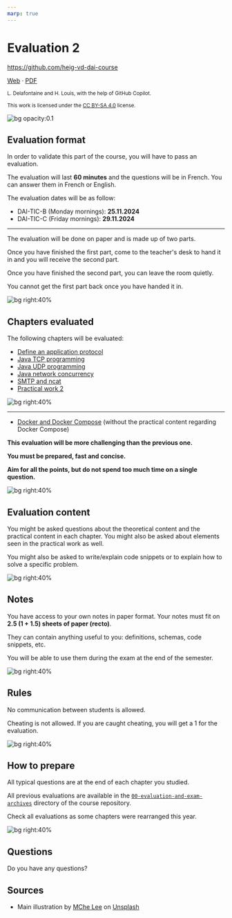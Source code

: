 ```yaml
---
marp: true
---
```


<!--
theme: custom-marp-theme
size: 16:9
paginate: true
author: L. Delafontaine and H. Louis, with the help of GitHub Copilot
title: 'HEIG-VD DAI Course - Evaluation 2'
description: 'Evaluation 2 for the DAI course at HEIG-VD, Switzerland'
footer: '[**HEIG-VD**](https://heig-vd.ch) - [DAI Course 2025-2026](https://github.com/heig-vd-dai-course) - [CC BY-SA 4.0](https://github.com/heig-vd-dai-course/heig-vd-dai-course/blob/main/LICENSE.md)'
headingDivider: 6
-->

[web]: https://heig-vd-dai-course.github.io/heig-vd-dai-course/17-evaluation-2/
[pdf]:
	https://heig-vd-dai-course.github.io/heig-vd-dai-course/17-evaluation-2/17-evaluation-2-presentation.pdf
[license]:
	https://github.com/heig-vd-dai-course/heig-vd-dai-course/blob/main/LICENSE.md
[illustration]: ./images/main-illustration.jpg

# Evaluation 2

<!--
_class: lead
_paginate: false
-->

<https://github.com/heig-vd-dai-course>

[Web][web] · [PDF][pdf]

<small>L. Delafontaine and H. Louis, with the help of GitHub Copilot.</small>

<small>This work is licensed under the [CC BY-SA 4.0][license] license.</small>

![bg opacity:0.1][illustration]

## Evaluation format

In order to validate this part of the course, you will have to pass an
evaluation.

The evaluation will last **60 minutes** and the questions will be in French. You
can answer them in French or English.

The evaluation dates will be as follow:

- DAI-TIC-B (Monday mornings): **25.11.2024**
- DAI-TIC-C (Friday mornings): **29.11.2024**

---

The evaluation will be done on paper and is made up of two parts.

Once you have finished the first part, come to the teacher's desk to hand it in
and you will receive the second part.

Once you have finished the second part, you can leave the room quietly.

You cannot get the first part back once you have handed it in.

![bg right:40%][illustration]

## Chapters evaluated

The following chapters will be evaluated:

- [Define an application protocol](https://github.com/heig-vd-dai-course/heig-vd-dai-course/blob/main/11-define-an-application-protocol)
- [Java TCP programming](https://github.com/heig-vd-dai-course/heig-vd-dai-course/blob/main/12-java-tcp-programming)
- [Java UDP programming](https://github.com/heig-vd-dai-course/heig-vd-dai-course/blob/main/13-java-udp-programming)
- [Java network concurrency](https://github.com/heig-vd-dai-course/heig-vd-dai-course/blob/main/14-java-network-concurrency)
- [SMTP and ncat](https://github.com/heig-vd-dai-course/heig-vd-dai-course/blob/main/15-smtp-and-ncat)
- [Practical work 2](https://github.com/heig-vd-dai-course/heig-vd-dai-course/blob/main/16-practical-work-2)

![bg right:40%][illustration]

---

- [Docker and Docker Compose](https://github.com/heig-vd-dai-course/heig-vd-dai-course/tree/main/06-docker-and-docker-compose)
  (without the practical content regarding Docker Compose)

**This evaluation will be more challenging than the previous one.**

**You must be prepared, fast and concise.**

**Aim for all the points, but do not spend too much time on a single question.**

![bg right:40%][illustration]

## Evaluation content

You might be asked questions about the theoretical content and the practical
content in each chapter. You might also be asked about elements seen in the
practical work as well.

You might also be asked to write/explain code snippets or to explain how to
solve a specific problem.

![bg right:40%][illustration]

## Notes

You have access to your own notes in paper format. Your notes must fit on **2.5
(1 + 1.5) sheets of paper (recto)**.

They can contain anything useful to you: definitions, schemas, code snippets,
etc.

You will be able to use them during the exam at the end of the semester.

![bg right:40%][illustration]

## Rules

No communication between students is allowed.

Cheating is not allowed. If you are caught cheating, you will get a 1 for the
evaluation.

![bg right:40%][illustration]

## How to prepare

All typical questions are at the end of each chapter you studied.

All previous evaluations are available in the
[`00-evaluation-and-exam-archives`](https://github.com/heig-vd-dai-course/heig-vd-dai-course/tree/main/00-evaluation-and-exam-archives)
directory of the course repository.

Check all evaluations as some chapters were rearranged this year.

![bg right:40%][illustration]

## Questions

<!-- _class: lead -->

Do you have any questions?

## Sources

- Main illustration by [MChe Lee](https://unsplash.com/@mclee) on
  [Unsplash](https://unsplash.com/photos/PC91Jm1DlWA)
